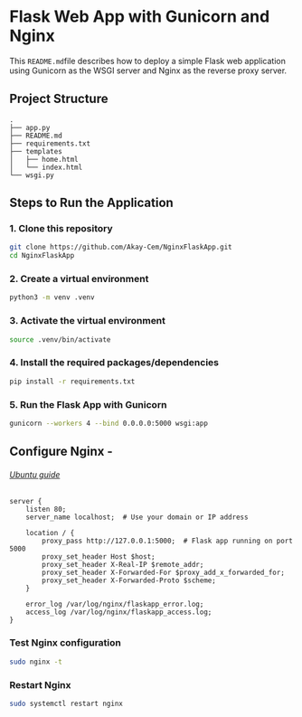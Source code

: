 # Flask Web App with Gunicorn and Nginx

This `README.md`file describes how to deploy a simple Flask web application using Gunicorn as the WSGI server and Nginx as the reverse proxy server.

## Project Structure
```
.
├── app.py
├── README.md
├── requirements.txt
├── templates
│   ├── home.html
│   └── index.html
└── wsgi.py
```

## Steps to Run the Application

### 1. Clone this repository

```bash
git clone https://github.com/Akay-Cem/NginxFlaskApp.git
cd NginxFlaskApp
```

### 2. Create a virtual environment
```bash
python3 -m venv .venv
```
### 3. Activate the virtual environment
```bash
source .venv/bin/activate
```
### 4. Install the required packages/dependencies
```bash
pip install -r requirements.txt
```
### 5. Run the Flask App with Gunicorn
```bash
gunicorn --workers 4 --bind 0.0.0.0:5000 wsgi:app   
```
## Configure Nginx - 
###### [Ubuntu guide](https://ubuntu.com/tutorials/install-and-configure-nginx#1-overview)
```nginx
server {
    listen 80;
    server_name localhost;  # Use your domain or IP address

    location / {
        proxy_pass http://127.0.0.1:5000;  # Flask app running on port 5000
        proxy_set_header Host $host;
        proxy_set_header X-Real-IP $remote_addr;
        proxy_set_header X-Forwarded-For $proxy_add_x_forwarded_for;
        proxy_set_header X-Forwarded-Proto $scheme;
    }

    error_log /var/log/nginx/flaskapp_error.log;
    access_log /var/log/nginx/flaskapp_access.log;
}
```

### Test Nginx configuration
```bash
sudo nginx -t
```
### Restart Nginx
```bash
sudo systemctl restart nginx
```